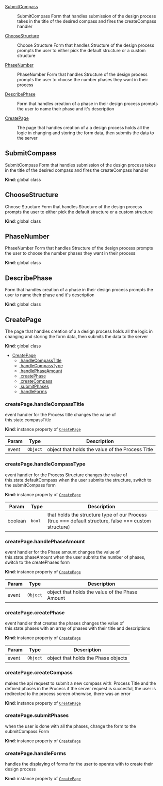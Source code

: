 
<dl>
<dt><a href="#SubmitCompass">SubmitCompass</a></dt>
<dd><p>SubmitCompass
Form that handles submission of the design process
takes in the title of the desired compass and fires the createCompass handler</p>
</dd>
<dt><a href="#ChooseStructure">ChooseStructure</a></dt>
<dd><p>Choose Structure
Form that handles Structure of the design process
prompts the user to either pick the default structure or a custom structure</p>
</dd>
<dt><a href="#PhaseNumber">PhaseNumber</a></dt>
<dd><p>PhaseNumber
Form that handles Structure of the design process
prompts the user to choose the number phases they want in their process</p>
</dd>
<dt><a href="#DescribePhase">DescribePhase</a></dt>
<dd><p>Form that handles creation of a phase in their design process
prompts the user to name their phase and it&#39;s description</p>
</dd>
<dt><a href="#CreatePage">CreatePage</a></dt>
<dd><p>The page that handles creation of a a design process
holds all the logic in changing and storing the form data, then submits the data to the server</p>
</dd>
</dl>

<a name="SubmitCompass"></a>

## SubmitCompass
SubmitCompass
Form that handles submission of the design process
takes in the title of the desired compass and fires the createCompass handler

**Kind**: global class
<a name="ChooseStructure"></a>

## ChooseStructure
Choose Structure
Form that handles Structure of the design process
prompts the user to either pick the default structure or a custom structure

**Kind**: global class
<a name="PhaseNumber"></a>

## PhaseNumber
PhaseNumber
Form that handles Structure of the design process
prompts the user to choose the number phases they want in their process

**Kind**: global class
<a name="DescribePhase"></a>

## DescribePhase
Form that handles creation of a phase in their design process
prompts the user to name their phase and it's description

**Kind**: global class
<a name="CreatePage"></a>

## CreatePage
The page that handles creation of a a design process
holds all the logic in changing and storing the form data, then submits the data to the server

**Kind**: global class

* [CreatePage](#CreatePage)
    * [.handleCompassTitle](#CreatePage+handleCompassTitle)
    * [.handleCompassType](#CreatePage+handleCompassType)
    * [.handlePhaseAmount](#CreatePage+handlePhaseAmount)
    * [.createPhase](#CreatePage+createPhase)
    * [.createCompass](#CreatePage+createCompass)
    * [.submitPhases](#CreatePage+submitPhases)
    * [.handleForms](#CreatePage+handleForms)

<a name="CreatePage+handleCompassTitle"></a>

### createPage.handleCompassTitle
event handler for the Process title
changes the value of this.state.compassTitle

**Kind**: instance property of [<code>CreatePage</code>](#CreatePage)

| Param | Type | Description |
| --- | --- | --- |
| event | <code>Object</code> | object that holds the value of the Process Title |

<a name="CreatePage+handleCompassType"></a>

### createPage.handleCompassType
event handler for the Process Structure
changes the value of this.state.defaultCompass
when the user submits the structure, switch to the submitCompass form

**Kind**: instance property of [<code>CreatePage</code>](#CreatePage)

| Param | Type | Description |
| --- | --- | --- |
| boolean | <code>bool</code> | that holds the structure type of our Process (true === default structure, false === custom structure) |

<a name="CreatePage+handlePhaseAmount"></a>

### createPage.handlePhaseAmount
event handler for the Phase amount
changes the value of this.state.phaseAmount
when the user submits the number of phases, switch to the createPhases form

**Kind**: instance property of [<code>CreatePage</code>](#CreatePage)

| Param | Type | Description |
| --- | --- | --- |
| event | <code>Object</code> | object that holds the value of the Phase Amount |

<a name="CreatePage+createPhase"></a>

### createPage.createPhase
event handler that creates the phases
changes the value of this.state.phases with an array of phases with their title and descriptions

**Kind**: instance property of [<code>CreatePage</code>](#CreatePage)

| Param | Type | Description |
| --- | --- | --- |
| event | <code>Object</code> | object that holds the Phase objects |

<a name="CreatePage+createCompass"></a>

### createPage.createCompass
makes the api request to submit a new compass with: Process Title and the defined phases in the Process
if the server request is succesful, the user is redirected to the process screen
otherwise, there was an error

**Kind**: instance property of [<code>CreatePage</code>](#CreatePage)
<a name="CreatePage+submitPhases"></a>

### createPage.submitPhases
when the user is done with all the phases, change the form to the submitCompass Form

**Kind**: instance property of [<code>CreatePage</code>](#CreatePage)
<a name="CreatePage+handleForms"></a>

### createPage.handleForms
handles the displaying of forms for the user to operate with to create their design process

**Kind**: instance property of [<code>CreatePage</code>](#CreatePage)
